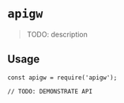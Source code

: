 # `apigw`

> TODO: description

## Usage

```
const apigw = require('apigw');

// TODO: DEMONSTRATE API
```
